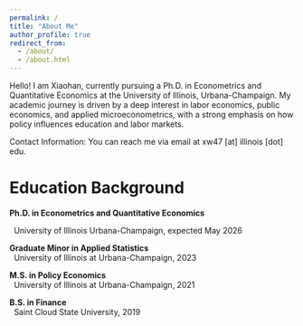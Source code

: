```yaml
---
permalink: /
title: "About Me"
author_profile: true
redirect_from: 
  - /about/
  - /about.html
---
```


Hello! I am Xiaohan, currently pursuing a Ph.D. in Econometrics and Quantitative Economics at the University of Illinois, Urbana-Champaign. My academic journey is driven by a deep interest in labor economics, public economics, and applied microeconometrics, with a strong emphasis on how policy influences education and labor markets.

Contact Information: You can reach me via email at xw47 [at] illinois [dot] edu.

Education Background
=====

**Ph.D. in Econometrics and Quantitative Economics**

&nbsp;&nbsp;University of Illinois Urbana-Champaign, expected May 2026

**Graduate Minor in Applied Statistics**  
&nbsp;&nbsp;University of Illinois at Urbana-Champaign, 2023

**M.S. in Policy Economics**  
&nbsp;&nbsp;University of Illinois at Urbana-Champaign, 2021

**B.S. in Finance**  
&nbsp;&nbsp;Saint Cloud State University, 2019
